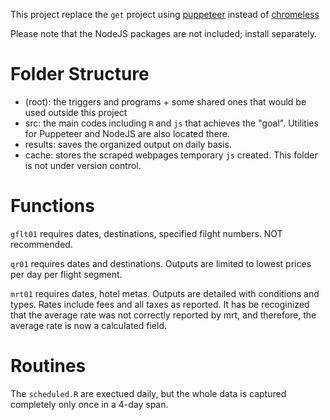 This project replace the `get` project using [puppeteer](!https://github.com/puppeteer/puppeteer/tree/v3.1.0) instead of [chromeless](!https://github.com/prisma-archive/chromeless)

Please note that the NodeJS packages are not included; install separately.

# Folder Structure

- (root): the triggers and programs + some shared ones that would be used outside this project
- src: the main codes including `R` and `js` that achieves the "goal". Utilities for Puppeteer and NodeJS are also located there.
- results: saves the organized output on daily basis.
- cache: stores the scraped webpages temporary `js` created. This folder is not under version control.

# Functions

`gflt01` requires dates, destinations, specified filght numbers. NOT recommended.

`qr01` requires dates and destinations. Outputs are limited to lowest prices per day per flight segment.

`mrt01` requires dates, hotel metas. Outputs are detailed with conditions and types. Rates include fees and all taxes as reported. It has be recoginized that the average rate was not correctly reported by mrt, and therefore, the average rate is now a calculated field.

# Routines

The `scheduled.R` are exectued daily, but the whole data is captured completely only once in a 4-day span.